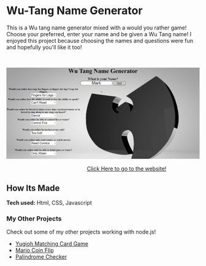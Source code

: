 # Wu-Tang Name Generator

This is a Wu tang name generator mixed with a would you rather game! Choose your preferred, enter your name and be given a Wu Tang name! I enjoyed this project because choosing the names and questions were fun and hopefully you'll like it too!

&emsp;

<img src="https://github.com/DashlinS/wu-tang-generator-bootcamp/blob/answer/images/wutangdemo.gif" width="700">

&emsp;&emsp;&emsp;&emsp;&emsp;&emsp;&emsp;&emsp;&emsp;&emsp;&emsp;&emsp;&emsp;&emsp;&emsp;[Click Here to go to the website!](https://wutangenerator.netlify.app/)

## How Its Made 

**Tech used:** 
Html, CSS, Javascript

### My Other Projects 

Check out some of my other projects working with node.js!

* [Yugioh Matching Card Game](https://github.com/DashlinS/matching-card-bootcamp/tree/answer)
* [Mario Coin Flip](https://github.com/DashlinS/node-coin-flip-bootcamp/tree/answer)
* [Palindrome Checker](https://github.com/DashlinS/node-palindrome-bootcamp/tree/answer)